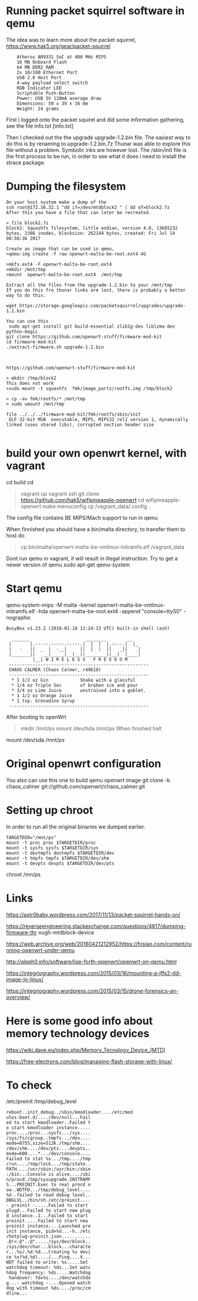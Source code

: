 # Running packet squirrel software in qemu

The idea was to learn more about the packet squirrel, https://www.hak5.org/gear/packet-squirrel
```
    Atheros AR9331 SoC at 400 MHz MIPS
    16 MB Onboard Flash
    64 MB DDR2 RAM
    2x 10/100 Ethernet Port
    USB 2.0 Host Port
    4-way payload select switch
    RGB Indicator LED
    Scriptable Push-Button
    Power: USB 5V 120mA average draw
    Dimensions: 50 x 39 x 16 mm
    Weight: 24 grams
```

First i logged onto the packet squirel and did some information gathering, see the file info.txt [info.txt]

Then I checked out the the upgrade upgrade-1.2.bin file. The easiest way to do this is by renaming to upgrade-1.2.bin.7z
Thunar was able to explore this file without a problem. Symbolic inks are however lost. The /sbin/init file is the first process to be run, in order to see what it does i need to install the strace package.




# Dumping the filesystem
```
On your host system make a dump of the
ssh root@172.16.32.1 "dd if=/dev/mtdblock2 " | dd of=block2.7z
After this you have a file that can later be recreated.

> file block2.7z 
block2: Squashfs filesystem, little endian, version 4.0, 13685232 bytes, 2386 inodes, blocksize: 262144 bytes, created: Fri Jul 14 00:58:36 2017

Create an image that can be used in qemu,
>qemu-img create -f raw openwrt-malta-be-root.ext4 4G

>mkfs.ext4 -F openwrt-malta-be-root.ext4
>mkdir /mnt/tmp
>mount  openwrt-malta-be-root.ext4  /mnt/tmp 
 
Extract all the files from the upgrade-1.2.bin to your /mnt/tmp
If you do this fro thunar links are lost, there is probably a better way to do this.

wget https://storage.googleapis.com/packetsquirrel/upgrades/upgrade-1.2.bin

You can use this
 sudo apt-get install git build-essential zlib1g-dev liblzma-dev python-magic
git clone https://github.com/openwrt-stuff/firmware-mod-kit
cd firmware-mod-kit
./extract-firmware.sh upgrade-1.2.bin



https://github.com/openwrt-stuff/firmware-mod-kit

> mkdir /tmp/block2
This does not work
>sudo mount -t squashfs  fmk/image_parts/rootfs.img /tmp/block2

> cp -av fmk/rootfs/* /mnt/tmp
> sudo umount /mnt/tmp

file ../../../firmware-mod-kit/fmk/rootfs/sbin/init
 ELF 32-bit MSB  executable, MIPS, MIPS32 rel2 version 1, dynamically linked (uses shared libs), corrupted section header size
 

```

# build your own openwrt kernel, with vagrant
cd build
cd
>vagrant up
>vagrant ssh
>git clone https://github.com/hak5/wifipineapple-openwrt
>cd wifipineapple-openwrt
>make menuconfig
>cp /vagrant_data/.config .

The config file contains BE MIPS/Mach support to run in qemu

When finnished you should  have a bin/malta directory,
to transfer them to host do
> cp bin/malta/openwrt-malta-be-vmlinux-initramfs.elf /vagrant_data

Dont run qemu in vagrant, it will result in illegal instruction.
Try to get a newer version of qemu 
sudo apt-get qemu-system


# Start qemu
qemu-system-mips -M malta -kernel openwrt-malta-be-vmlinux-initramfs.elf -hda openwrt-malta-be-root.ext4 -append "console=ttyS0" -nographic
```
BusyBox v1.23.2 (2018-01-18 12:24:13 UTC) built-in shell (ash)

  _______                     ________        __
 |       |.-----.-----.-----.|  |  |  |.----.|  |_
 |   -   ||  _  |  -__|     ||  |  |  ||   _||   _|
 |_______||   __|_____|__|__||________||__|  |____|
          |__| W I R E L E S S   F R E E D O M
 -----------------------------------------------------
 CHAOS CALMER (Chaos Calmer, r49610)
 -----------------------------------------------------
  * 1 1/2 oz Gin            Shake with a glassful
  * 1/4 oz Triple Sec       of broken ice and pour
  * 3/4 oz Lime Juice       unstrained into a goblet.
  * 1 1/2 oz Orange Juice
  * 1 tsp. Grenadine Syrup
 -----------------------------------------------------
```

After booting to openWrt

>mkdir /mnt/ps
>mount /dev/hda /mnt/ps
When finished
>halt

mount  /dev/sda /mnt/ps

# Original openwrt configuration
You also can use this one to build qemu openwrt image
git clone -b chaos_calmer git://github.com/openwrt/chaos_calmer.git



# Setting up chroot
In order to run all the original binaries we dumped earlier.
```
TARGETDIR="/mnt/ps"
mount -t proc proc $TARGETDIR/proc
mount -t sysfs sysfs $TARGETDIR/sys
mount -t devtmpfs devtmpfs $TARGETDIR/dev
mount -t tmpfs tmpfs $TARGETDIR/dev/shm
mount -t devpts devpts $TARGETDIR/dev/pts
```
chroot /mn/ps


# Links
https://astr0baby.wordpress.com/2017/11/13/packet-squirrel-hands-on/

https://reverseengineering.stackexchange.com/questions/4817/dumping-firmware-thr
ough-mtdblock-device


https://web.archive.org/web/20160421212952/https://fosiao.com/content/running-openwrt-under-qemu

http://aleph0.info/software/lisp-forth-openwrt/openwrt-on-qemu.html


https://integriography.wordpress.com/2015/03/16/mounting-a-jffs2-dd-image-in-linux/


https://integriography.wordpress.com/2015/03/15/drone-forensics-an-overview/



# Here is some good info about memory technology devices

https://wiki.dave.eu/index.php/Memory_Tecnology_Device_(MTD)

https://free-electrons.com/blog/managing-flash-storage-with-linux/

# To check
/etc/preinit
/tmp/debug_level

```
reboot..init_debug../sbin/kmodloader..../etc/mod
ules-boot.d/..../dev/null...Fail
ed to start kmodloader..Failed t
o start kmodloader instance.....
proc..../proc...sysfs.../sys....
/sys/fs/cgroup..tmpfs.../dev....
mode=0755,size=512K./tmp/shm....
/dev/shm..../dev/pts....devpts..
mode=600....*.../dev/console....
Failed to stat %s.../tmp..../tmp
/run..../tmp/lock.../tmp/state..
PATH..../usr/sbin:/usr/bin:/sbin
:/bin...Console is alive..../sbi
n/procd./tmp/sysupgrade.INITRAMF
S...PREINIT.Exec to real procd n
ow..WDTFD.../tmp/debug_level....
%d..failed to read debug level..
DBGLVL../bin/sh./etc/preinit....
- preinit -.....Failed to start 
plugd...Failed to start new plug
d instance..1...Failed to start 
preinit.....Failed to start new 
preinit instance....Launched pre
init instance, pid=%d...-h../etc
/hotplug-preinit.json...........
.@!<.@"..@"...../sys/dev/block..
/sys/dev/char...block...characte
r...%s/.%d:%d...Creating %s devi
ce %s(%d,%d)..../...Ping....X...
WDT failed to write: %s.....Set 
watchdog timeout: %ds...Set watc
hdog frequency: %ds.....Watchdog
 handover: fd=%s..../dev/watchdo
g...- watchdog -....Opened watch
dog with timeout %ds..../proc/cm
dline...
```
